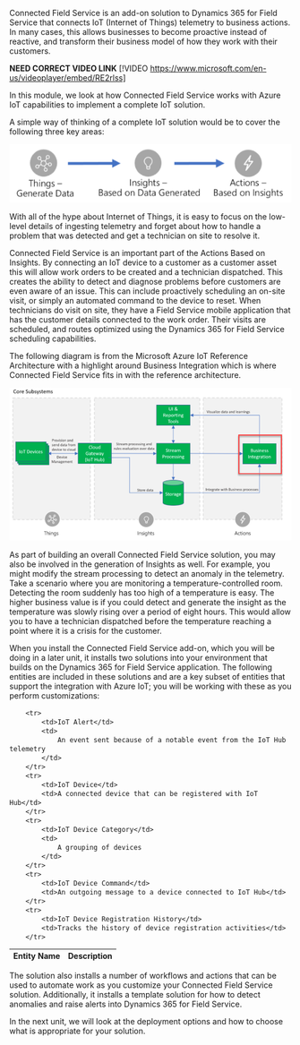 Connected Field Service is an add-on solution to Dynamics 365 for Field Service that connects IoT (Internet of Things) telemetry to business actions. In many cases, this allows businesses to become proactive instead of reactive, and transform their business model of how they work with their customers.  

**NEED CORRECT VIDEO LINK**
[!VIDEO https://www.microsoft.com/en-us/videoplayer/embed/RE2rlss]

In this module, we look at how Connected Field Service works with Azure IoT capabilities to implement a complete IoT solution.

A simple way of thinking of a complete IoT solution would be to cover the following three key areas:


![IoT Key Areas-things, insights, actions](../media/1-gs-unit1.png)

With all of the hype about Internet of Things, it is easy to focus on the low-level details of ingesting telemetry and forget about how to handle a problem that was detected and get a technician on site to resolve it.  

Connected Field Service is an important part of the Actions Based on Insights.  By connecting an IoT device to a customer as a customer asset this will allow work orders to be created and a technician dispatched.  This creates the ability to detect and diagnose problems before customers are even aware of an issue.   This can include proactively scheduling an on-site visit, or simply an automated command to the device to reset.  When technicians do visit on site, they have a Field Service mobile application that has the customer details connected to the work order.  Their visits are scheduled, and routes optimized using the Dynamics 365 for Field Service scheduling capabilities.

The following diagram is from the Microsoft Azure IoT Reference Architecture with a highlight around Business Integration which is where Connected Field Service fits in with the reference architecture.

![Core Subsystem of Key Areas](../media/2-gs-unit1.png)

As part of building an overall Connected Field Service solution, you may also be involved in the generation of Insights as well.  For example, you might modify the stream processing to detect an anomaly in the telemetry.  Take a scenario where you are monitoring a temperature-controlled room.  Detecting the room suddenly has too high of a temperature is easy.  The higher business value is if you could detect and generate the insight as the temperature was slowly rising over a period of eight hours.  This would allow you to have a technician dispatched before the temperature reaching a point where it is a crisis for the customer.

When you install the Connected Field Service add-on, which you will be doing in a later unit, it installs two solutions into your environment that builds on the Dynamics 365 for Field Service application.  The following entities are included in these solutions and are a key subset of entities that support the integration with Azure IoT; you will be working with these as you perform customizations:

<table>
    <thead>
        <tr>
            <th>
                Entity Name
            </th>
            <th>
                Description
            </th>
        </tr>
    </thead>
   
        <tr>
            <td>IoT Alert</td>
            <td>
                An event sent because of a notable event from the IoT Hub telemetry
            </td>
        </tr>
        <tr>
            <td>IoT Device</td>
            <td>A connected device that can be registered with IoT Hub</td>
        </tr>
        <tr>
            <td>IoT Device Category</td>
            <td>
                A grouping of devices
            </td>
        </tr>
        <tr>
            <td>IoT Device Command</td>
            <td>An outgoing message to a device connected to IoT Hub</td>
        </tr>
        <tr>
            <td>IoT Device Registration History</td>
            <td>Tracks the history of device registration activities</td>
        </tr>       
        
    
</table>

The solution also installs a number of workflows and actions that can be used to automate work as you customize your Connected Field Service solution.  Additionally, it installs a template solution for how to detect anomalies and raise alerts into Dynamics 365 for Field Service.

In the next unit, we will look at the deployment options and how to choose what is appropriate for your solution.

